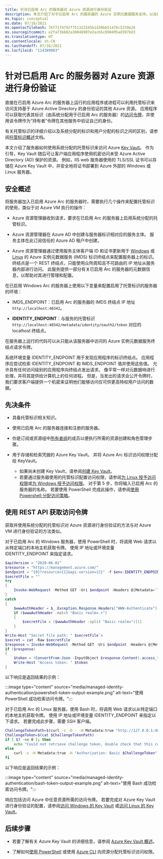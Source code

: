 ```yaml
---
title: 针对已启用 Arc 的服务器对 Azure 资源进行身份验证
description: 本文介绍了对于已启用 Arc 的服务器的 Azure 实例元数据服务支持，以及如何使用机密对 Azure 资源和本地资源进行身份验证。
ms.topic: conceptual
ms.date: 07/16/2021
ms.openlocfilehash: 76f7174792f751322545b1d30bb51476c5339e26
ms.sourcegitcommit: e2fa73b682a30048907e2acb5c890495ad397bd3
ms.translationtype: HT
ms.contentlocale: zh-CN
ms.lasthandoff: 07/16/2021
ms.locfileid: "114389903"
---
```

# <a name="authenticate-against-azure-resources-with-arc-enabled-servers"></a>针对已启用 Arc 的服务器对 Azure 资源进行身份验证

直接在已启用 Azure Arc 的服务器上运行的应用程序或进程可以利用托管标识来访问支持基于 Azure Active Directory 的身份验证的其他 Azure 资源。 应用程序可以获取代表其标识（由系统分配用于已启用 Arc 的服务器）的[访问令牌](../../active-directory/develop/developer-glossary.md#access-token)，并使用该令牌作为“持有者”令牌在其他服务中验证自己的身份。

有关托管标识的详细介绍以及系统分配的标识和用户分配的标识之间的区别，请参阅[托管标识概述](../../active-directory/managed-identities-azure-resources/overview.md)文档。

本文介绍了服务器如何使用系统分配的托管标识来访问 Azure [Key Vault](../../key-vault/general/overview.md)。 作为引导，Key Vault 随后可让客户端应用程序使用机密访问未受 Azure Active Directory (AD) 保护的资源。 例如，IIS web 服务器使用的 TLS/SSL 证书可以存储在 Azure Key Vault 中，并安全地将证书部署到 Azure 外部的 Windows 或 Linux 服务器。

## <a name="security-overview"></a>安全概述

将服务器加入已启用 Azure Arc 的服务器时，需要执行几个操作来配置托管标识的使用，类似于对 Azure VM 执行的操作：

- Azure 资源管理器收到请求，要求在已启用 Arc 的服务器上启用系统分配的托管标识。

- Azure 资源管理器在 Azure AD 中创建与服务器标识相对应的服务主体。 服务主体在此订阅信任的 Azure AD 租户中创建。

- Azure 资源管理器通过使用服务主体客户端 ID 和证书更新用于 [Windows](../../virtual-machines/windows/instance-metadata-service.md) 或 [Linux](../../virtual-machines/linux/instance-metadata-service.md) 的 Azure 实例元数据服务 (IMDS) 标识终结点来配置服务器上的标识。 终结点是一个 REST 终结点，只能使用众所周知且不可路由的 IP 地址从服务器内部进行访问。 此服务提供一部分有关已启用 Arc 的服务器的元数据信息，以帮助对其进行管理和配置。

在已启用 Windows Arc 的服务器上使用以下变量来配置启用了托管标识的服务器的环境：

- IMDS_ENDPOINT：已启用 Arc 的服务器的 IMDS 终结点 IP 地址 `http://localhost:40342`。

- **IDENTITY_ENDPOINT**：与服务的托管标识 `http://localhost:40342/metadata/identity/oauth2/token` 对应的 localhost 终结点。

在服务器上运行的代码可以从只能从该服务器中访问的 Azure 实例元数据服务终结点请求令牌。

系统环境变量 IDENTITY_ENDPOINT 用于发现应用程序的标识终结点。  应用程序应尝试检索 IDENTITY_ENDPOINT 和 IMDS_ENDPOINT 值并使用这些值。 允许具有任何访问级别的应用程序向终结点发出请求。 像平常一样对元数据响进行处理，并将其提供给计算机上的任何进程。 但是，当发出的请求会公开令牌时，我们要求客户端提供一个机密来证明他们能够访问仅可供更高特权用户访问的数据。

## <a name="prerequisites"></a>先决条件

- 具备托管标识相关知识。
- 使用已启用 Arc 的服务器连接和注册的服务器。
- 你是订阅或资源组中[所有者组](../../role-based-access-control/built-in-roles.md#owner)的成员以便执行所需的资源创建和角色管理步骤。
- 用于存储和检索凭据的 Azure Key Vault。 并将 Azure Arc 标识访问权限分配给 KeyVault。

    - 如果尚未创建 Key Vault，请参阅[创建 Key Vault](../../active-directory/managed-identities-azure-resources/tutorial-windows-vm-access-nonaad.md#create-a-key-vault-)。
    - 若要通过服务器使用的托管标识配置访问权限，请参阅[为 Linux 授予访问权限](../../active-directory/managed-identities-azure-resources/tutorial-linux-vm-access-nonaad.md#grant-access)或[为 Windows 授予访问权限](../../active-directory/managed-identities-azure-resources/tutorial-windows-vm-access-nonaad.md#grant-access)。 对于第 5 步，你将输入已启用 Arc 的服务器的名称。 若要使用 PowerShell 完成此操作，请参阅[使用 Powershell 分配访问策略](../../key-vault/general/assign-access-policy-powershell.md)。

## <a name="acquiring-an-access-token-using-rest-api"></a>使用 REST API 获取访问令牌

获取并使用系统分配的托管标识对 Azure 资源进行身份验证的方法与对 Azure VM 进行身份验证的方法类似。

对于已启用 Arc 的 Windows 服务器，使用 PowerShell 时，将调用 Web 请求以从特定端口的本地主机获取令牌。 使用 IP 地址或环境变量 IDENTITY_ENDPOINT 来指定请求。

```powershell
$apiVersion = "2020-06-01"
$resource = "https://management.azure.com/"
$endpoint = "{0}?resource={1}&api-version={2}" -f $env:IDENTITY_ENDPOINT,$resource,$apiVersion
$secretFile = ""
try
{
    Invoke-WebRequest -Method GET -Uri $endpoint -Headers @{Metadata='True'} -UseBasicParsing
}
catch
{
    $wwwAuthHeader = $_.Exception.Response.Headers["WWW-Authenticate"]
    if ($wwwAuthHeader -match "Basic realm=.+")
    {
        $secretFile = ($wwwAuthHeader -split "Basic realm=")[1]
    }
}
Write-Host "Secret file path: " $secretFile`n
$secret = cat -Raw $secretFile
$response = Invoke-WebRequest -Method GET -Uri $endpoint -Headers @{Metadata='True'; Authorization="Basic $secret"} -UseBasicParsing
if ($response)
{
    $token = (ConvertFrom-Json -InputObject $response.Content).access_token
    Write-Host "Access token: " $token
}
```

以下响应是返回结果的示例：

:::image type="content" source="media/managed-identity-authentication/powershell-token-output-example.png" alt-text="使用 PowerShell 成功检索访问令牌。":::

对于已启用 Arc 的 Linux 服务器，使用 Bash 时，将调用 Web 请求以从特定端口的本地主机获取令牌。 使用 IP 地址或环境变量 IDENTITY_ENDPOINT 来指定以下请求。 若要完成此步骤，需要 SSH 客户端。

```bash
ChallengeTokenPath=$(curl -s -D - -H Metadata:true "http://127.0.0.1:40342/metadata/identity/oauth2/token?api-version=2019-11-01&resource=https%3A%2F%2Fmanagement.azure.com" | grep Www-Authenticate | cut -d "=" -f 2 | tr -d "[:cntrl:]")
ChallengeToken=$(cat $ChallengeTokenPath)
if [ $? -ne 0 ]; then
    echo "Could not retrieve challenge token, double check that this command is run with root privileges."
else
    curl -s -H Metadata:true -H "Authorization: Basic $ChallengeToken" "http://127.0.0.1:40342/metadata/identity/oauth2/token?api-version=2019-11-01&resource=https%3A%2F%2Fmanagement.azure.com"
fi
```

以下响应是返回结果的示例：

:::image type="content" source="media/managed-identity-authentication/bash-token-output-example.png" alt-text="使用 Bash 成功检索访问令牌。":::

响应包括访问 Azure 中任意资源所需的访问令牌。 若要完成对 Azure Key Vault 进行身份验证的配置，请参阅[访问 Windows 的 Key Vault](../../active-directory/managed-identities-azure-resources/tutorial-windows-vm-access-nonaad.md#access-data) 或[访问 Linux 的 Key Vault](../../active-directory/managed-identities-azure-resources/tutorial-linux-vm-access-nonaad.md#access-data)。

## <a name="next-steps"></a>后续步骤

- 若要了解有关 Azure Key Vault 的详细信息，请参阅 [Azure Key Vault 概述](../../key-vault/general/overview.md)。

- 了解如何[使用 PowerShell](../../active-directory/managed-identities-azure-resources/howto-assign-access-powershell.md) 或使用 [Azure CLI](../../active-directory/managed-identities-azure-resources/howto-assign-access-cli.md) 向资源分配托管标识访问权限。